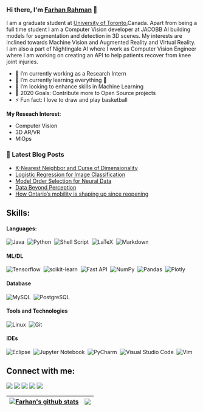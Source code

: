 ### Hi there, I'm [Farhan Rahman](https://frh02.github.io/farhan02.github.io/) 👋

I am a graduate student at [University of Toronto](https://www.utoronto.ca/),Canada. Apart from being a full time student I am a Computer Vision developer at JACOBB AI building models for segmentation and detection in 3D scenes. My interests are inclined towards Machine Vision and Augmented Reality and Virtual Reality. I am also a part of Nightingale AI where I work as Computer Vision Engineer where I am working on creating an API to help patients recover from knee joint injuries.


- 🔭 I’m currently working as a Research Intern
- 🌱 I’m currently learning everything 🤣
- 👯 I’m looking to enhance skills in Machine Learning 
- 🥅 2020 Goals: Contribute more to Open Source projects
- ⚡ Fun fact: I love to draw and play basketball

**My Reseach Interest**:
- Computer Vision
- 3D AR/VR
- MlOps

### 📕 Latest Blog Posts

<!-- BLOG-POST-LIST:START -->
- [K-Nearest Neighbor and Curse of Dimensionality](https://medium.com/@farhanrahman02/k-nearest-neighbors-and-the-curse-of-dimensionality-7d64634015d9?source=friends_link&sk=5d05239d81628fbb8aa7147686ded63e)
- [Logistic Regression for Image Classification](https://medium.com/swlh/logistic-regression-for-image-classification-e15d0ae59ce9?source=friends_link&sk=30e51e9854137c855c1c79be73b9fb16)
- [Model Order Selection for Neural Data](https://medium.com/swlh/logistic-regression-for-image-classification-e15d0ae59ce9?source=friends_link&sk=30e51e9854137c855c1c79be73b9fb16)
- [Data Beyond Perception](https://medium.com/swlh/logistic-regression-for-image-classification-e15d0ae59ce9?source=friends_link&sk=30e51e9854137c855c1c79be73b9fb16)
- [How Ontario’s mobility is shaping up since reopening](https://medium.com/swlh/how-ontarios-mobility-is-shaping-up-since-reopening-3b9625b55a13?source=friends_link&sk=22bfde72557605227e032953374274e4)
<!-- BLOG-POST-LIST:END -->

## Skills:

#### Languages:

![Java](https://img.shields.io/badge/Java-ED8B00?style=for-the-badge&logo=java&logoColor=white)&nbsp;
![Python](https://img.shields.io/badge/Python-3776AB?style=for-the-badge&logo=python&logoColor=white)&nbsp;
![Shell Script](https://img.shields.io/badge/Shell_Script-121011?style=for-the-badge&logo=gnu-bash&logoColor=white)&nbsp;
![LaTeX](https://img.shields.io/badge/latex-%23008080.svg?style=for-the-badge&logo=latex&logoColor=white)&nbsp;
![Markdown](https://img.shields.io/badge/markdown-%23000000.svg?style=for-the-badge&logo=markdown&logoColor=white)

#### ML/DL

![Tensorflow](https://img.shields.io/badge/TensorFlow-FF6F00?style=for-the-badge&logo=tensorflow&logoColor=white)&nbsp;
![scikit-learn](https://img.shields.io/badge/scikit--learn-%23F7931E.svg?style=for-the-badge&logo=scikit-learn&logoColor=white)&nbsp;
![Fast API](https://img.shields.io/badge/FastAPI-005571?style=for-the-badge&logo=fastapi)&nbsp;
![NumPy](https://img.shields.io/badge/numpy-%23013243.svg?style=for-the-badge&logo=numpy&logoColor=white)&nbsp;
![Pandas](https://img.shields.io/badge/pandas-%23150458.svg?style=for-the-badge&logo=pandas&logoColor=white)&nbsp;
![Plotly](https://img.shields.io/badge/Plotly-%233F4F75.svg?style=for-the-badge&logo=plotly&logoColor=white)

#### Database

![MySQL](https://img.shields.io/badge/MySQL-00000F?style=for-the-badge&logo=mysql&logoColor=white)&nbsp;
![PostgreSQL](https://img.shields.io/badge/PostgreSQL-316192?style=for-the-badge&logo=postgresql&logoColor=white)&nbsp;

#### Tools and Technologies

![Linux](https://img.shields.io/badge/Linux-FCC624?style=for-the-badge&logo=linux&logoColor=black)&nbsp;
![Git](https://img.shields.io/badge/GIT-E44C30?style=for-the-badge&logo=git&logoColor=white)&nbsp;
<!-- ![AWS](https://img.shields.io/badge/Amazon_AWS-232F3E?style=flat&logo=amazon-aws&logoColor=white)&nbsp;
![Google Cloud](https://img.shields.io/badge/Google_Cloud-4285F4?style=flat&logo=google-cloud&logoColor=white)&nbsp; -->

#### IDEs

![Eclipse](https://img.shields.io/badge/Eclipse-FE7A16.svg?style=for-the-badge&logo=Eclipse&logoColor=white)&nbsp;
![Jupyter Notebook](https://img.shields.io/badge/jupyter-%23FA0F00.svg?style=for-the-badge&logo=jupyter&logoColor=white)&nbsp;
![PyCharm](https://img.shields.io/badge/pycharm-143?style=for-the-badge&logo=pycharm&logoColor=black&color=black&labelColor=green)&nbsp;
![Visual Studio Code](https://img.shields.io/badge/Visual%20Studio%20Code-0078d7.svg?style=for-the-badge&logo=visual-studio-code&logoColor=white)&nbsp;
![Vim](https://img.shields.io/badge/VIM-%2311AB00.svg?style=for-the-badge&logo=vim&logoColor=white)&nbsp;


## Connect with me:

<p align = "center">


[<img src ="https://img.shields.io/badge/website-%23.svg?&style=for-the-badge&logo=www&logoColor=white%22&color=black">](https://frh02.github.io/farhan02.github.io/)
[<img src="https://img.shields.io/badge/twitter-%231DA1F2.svg?&style=for-the-badge&logo=twitter&logoColor=white&color=black" />](https://twitter.com/FARHANRAHMAN7) 
[<img src="https://img.shields.io/badge/linkedin-%2312100E.svg?&style=for-the-badge&logo=linkedin&logoColor=white&color=black" />](https://www.linkedin.com/in/farhan-rahman-086b05131/)
[<img src="https://img.shields.io/badge/medium-%2312100E.svg?&style=for-the-badge&logo=medium&logoColor=white&color=black" />](https://medium.com/@farhanrahman02)
[<img src="https://img.shields.io/badge/instagram-%2312100E.svg?&style=for-the-badge&logo=instagram&logoColor=white&color=black" />](https://www.instagram.com/rahman.farhan_02/)
</p>

| <a href="https://github.com/anuraghazra/github-readme-stats"><img align="center" src="https://github-readme-stats.vercel.app/api?username=frh02&show_icons=true&include_all_commits=true&theme=buefy&hide_border=true" alt="Farhan's github stats" /></a> | <a href="https://github.com/anuraghazra/github-readme-stats"><img align="center" src="https://github-readme-stats.vercel.app/api/top-langs/?username=frh02&layout=compact&theme=buefy&hide_border=true" /></a> |
| ------------- | ------------- |

<!-- 
----
[<img src="https://github-profile-trophy.vercel.app/?username=frh02&row=2&column=3" />](https://github.com/ryo-ma/github-profile-trophy)
[<img src="https://github-readme-stats.vercel.app/api?username=frh02&theme=algolia&count_private=true&include_all_commits=true&show_icons=true" />](https://github.com/anuraghazra/github-readme-stats)
[![GitHub Streak](https://github-readme-streak-stats.herokuapp.com/?user=frh02&theme=dark)](https://github.com/DenverCoder1/github-readme-streak-stats)
[![Farhan's Top Langs](https://github-readme-stats.vercel.app/api/top-langs/?username=frh02&theme=algolia&hide=Jupyter&layout=compact&show_icons=true)](https://github.com/anuraghazra/github-readme-stats)
 -->

<!--
**themlphdstudent/themlphdstudent** is a ✨ _special_ ✨ repository because its `README.md` (this file) appears on your GitHub profile.

Here are some ideas to get you started:

- 🔭 I’m currently working on ...
- 🌱 I’m currently learning ...
- 👯 I’m looking to collaborate on ...
- 🤔 I’m looking for help with ...
- 💬 Ask me about ...
- 📫 How to reach me: ...
- 😄 Pronouns: ...
- ⚡ Fun fact: ...
-->

